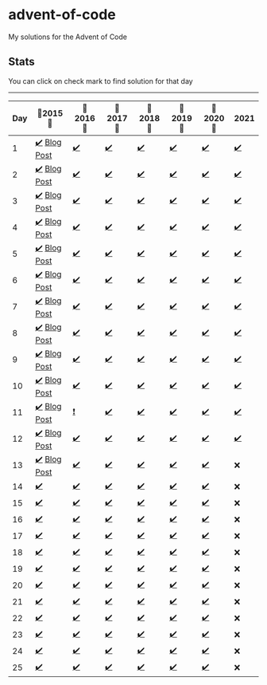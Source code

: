 # advent-of-code
My solutions for the Advent of Code

## Stats

You can click on check mark to find solution for that day

---

| Day |   :tada:2015:tada:    |  :tada:2016:tada:  |  :tada:2017:tada:  |  :tada:2018:tada:  |  :tada:2019:tada:  | :tada:2020:tada:  |  2021  |
|-----|-----------------------|--------|--------|--------|--------|--------|--------|
| 1   | [:heavy_check_mark:][201501S] [Blog Post][201501]  | [:heavy_check_mark:][201601S]    | [:heavy_check_mark:][201701S]    | [:heavy_check_mark:][201801S]    |  [:heavy_check_mark:][201901S]  |  [:heavy_check_mark:][202001S]  |  [:heavy_check_mark:][202101S]  |
| 2   | [:heavy_check_mark:][201502S] [Blog Post][201502]  | [:heavy_check_mark:][201602S]    | [:heavy_check_mark:][201702S]    | [:heavy_check_mark:][201802S]    |  [:heavy_check_mark:][201902S]  |  [:heavy_check_mark:][202002S]  |  [:heavy_check_mark:][202102S]  |
| 3   | [:heavy_check_mark:][201503S] [Blog Post][201503]  | [:heavy_check_mark:][201603S]    | [:heavy_check_mark:][201703S]    | [:heavy_check_mark:][201803S]    |  [:heavy_check_mark:][201903S]  |  [:heavy_check_mark:][202003S]  |  [:heavy_check_mark:][202103S]  |
| 4   | [:heavy_check_mark:][201504S] [Blog Post][201504]  | [:heavy_check_mark:][201604S]    | [:heavy_check_mark:][201704S]    | [:heavy_check_mark:][201804S]    |  [:heavy_check_mark:][201904S]  |  [:heavy_check_mark:][202004S]  |  [:heavy_check_mark:][202104S]  |
| 5   | [:heavy_check_mark:][201505S] [Blog Post][201505]  | [:heavy_check_mark:][201605S]    | [:heavy_check_mark:][201705S]    | [:heavy_check_mark:][201805S]    |  [:heavy_check_mark:][201905S]  |  [:heavy_check_mark:][202005S]  |  [:heavy_check_mark:][202105S]  |
| 6   | [:heavy_check_mark:][201506S] [Blog Post][201506]  | [:heavy_check_mark:][201606S]    | [:heavy_check_mark:][201706S]    | [:heavy_check_mark:][201806S]    |  [:heavy_check_mark:][201906S]  |  [:heavy_check_mark:][202006S]  |  [:heavy_check_mark:][202106S]  |
| 7   | [:heavy_check_mark:][201507S] [Blog Post][201507]  | [:heavy_check_mark:][201607S]    | [:heavy_check_mark:][201707S]    | [:heavy_check_mark:][201807S]    |  [:heavy_check_mark:][201907S]  |  [:heavy_check_mark:][202007S]  |  [:heavy_check_mark:][202107S]  |
| 8   | [:heavy_check_mark:][201508S] [Blog Post][201508]  | [:heavy_check_mark:][201608S]    | [:heavy_check_mark:][201708S]    | [:heavy_check_mark:][201808S]    |  [:heavy_check_mark:][201908S]  |  [:heavy_check_mark:][202008S]  |  [:heavy_check_mark:][202108S]  |
| 9   | [:heavy_check_mark:][201509S] [Blog Post][201509]  | [:heavy_check_mark:][201609S]    | [:heavy_check_mark:][201709S]    | [:heavy_check_mark:][201809S]    |  [:heavy_check_mark:][201909S]  |  [:heavy_check_mark:][202009S]  |  [:heavy_check_mark:][202109S]  |
| 10  | [:heavy_check_mark:][201510S] [Blog Post][201510]  | [:heavy_check_mark:][201610S]    | [:heavy_check_mark:][201710S]    | [:heavy_check_mark:][201810S]    |  [:heavy_check_mark:][201910S]  |  [:heavy_check_mark:][202010S]  |  [:heavy_check_mark:][202110S]  |
| 11  | [:heavy_check_mark:][201511S] [Blog Post][201511]  | [:heavy_exclamation_mark:][201611S]    | [:heavy_check_mark:][201711S]     | [:heavy_check_mark:][201811S]    |  [:heavy_check_mark:][201911S]  |  [:heavy_check_mark:][202011S]  |  [:heavy_check_mark:][202111S]  |
| 12  | [:heavy_check_mark:][201512S] [Blog Post][201512]  | [:heavy_check_mark:][201612S]    | [:heavy_check_mark:][201712S]    | [:heavy_check_mark:][201812S]    |  [:heavy_check_mark:][201912S]  |  [:heavy_check_mark:][202012S]  |  [:heavy_check_mark:][202112S]  |
| 13  | [:heavy_check_mark:][201513S] [Blog Post][201513]  | [:heavy_check_mark:][201613S]    | [:heavy_check_mark:][201713S]    | [:heavy_check_mark:][201813S]    |  [:heavy_check_mark:][201913S]  |  [:heavy_check_mark:][202013S]  |  :x:  |
| 14  | [:heavy_check_mark:][201514S]    | [:heavy_check_mark:][201614S]    | [:heavy_check_mark:][201714S]    | [:heavy_check_mark:][201814S]    |  [:heavy_check_mark:][201914S]  |  [:heavy_check_mark:][202014S]  |  :x:  |
| 15  | [:heavy_check_mark:][201515S]    | [:heavy_check_mark:][201615S]    | [:heavy_check_mark:][201715S]    | [:heavy_check_mark:][201815S]    |  [:heavy_check_mark:][201915S]  |  [:heavy_check_mark:][202015S]  |  :x:  |
| 16  | [:heavy_check_mark:][201516S]    | [:heavy_check_mark:][201616S]    | [:heavy_check_mark:][201716S]    | [:heavy_check_mark:][201816S]    |  [:heavy_check_mark:][201916S]  |  [:heavy_check_mark:][202016S]  |  :x:  |
| 17  | [:heavy_check_mark:][201517S]    | [:heavy_check_mark:][201617S]    | [:heavy_check_mark:][201717S]    | [:heavy_check_mark:][201817S]    |  [:heavy_check_mark:][201917S]  |  [:heavy_check_mark:][202017S]  |  :x:  |
| 18  | [:heavy_check_mark:][201518S]    | [:heavy_check_mark:][201618S]    | [:heavy_check_mark:][201718S]    | [:heavy_check_mark:][201818S]    |  [:heavy_check_mark:][201918S]  |  [:heavy_check_mark:][202018S]  |  :x:  |
| 19  | [:heavy_check_mark:][201519S]    | [:heavy_check_mark:][201619S]    | [:heavy_check_mark:][201719S]    | [:heavy_check_mark:][201819S]    |  [:heavy_check_mark:][201919S]  |  [:heavy_check_mark:][202019S]  |  :x:  |
| 20  | [:heavy_check_mark:][201520S]    | [:heavy_check_mark:][201620S]    | [:heavy_check_mark:][201720S]    | [:heavy_check_mark:][201820S]    |  [:heavy_check_mark:][201920S]  |  [:heavy_check_mark:][202020S]  |  :x:  |
| 21  | [:heavy_check_mark:][201521S]    | [:heavy_check_mark:][201621S]    | [:heavy_check_mark:][201721S]    | [:heavy_check_mark:][201821S]    |  [:heavy_check_mark:][201921S]  |  [:heavy_check_mark:][202021S]  |  :x:  |
| 22  | [:heavy_check_mark:][201522S]    | [:heavy_check_mark:][201622S]    | [:heavy_check_mark:][201722S]    | [:heavy_check_mark:][201822S]    |  [:heavy_check_mark:][201922S]  |  [:heavy_check_mark:][202022S]  |  :x:  |
| 23  | [:heavy_check_mark:][201523S]    | [:heavy_check_mark:][201623S]    | [:heavy_check_mark:][201723S]    | [:heavy_check_mark:][201823S]    |  [:heavy_check_mark:][201923S]  |  [:heavy_check_mark:][202023S]  |  :x:  |
| 24  | [:heavy_check_mark:][201524S]    | [:heavy_check_mark:][201624S]    | [:heavy_check_mark:][201724S]    | [:heavy_check_mark:][201824S]    |  [:heavy_check_mark:][201924S]  |  [:heavy_check_mark:][202024S]  |  :x:  |
| 25  | [:heavy_check_mark:][201525S]    | [:heavy_check_mark:][201625S]    | [:heavy_check_mark:][201725S]    | [:heavy_check_mark:][201825S]    |  [:heavy_check_mark:][201925S]  |  [:heavy_check_mark:][202025S]  |  :x:  |

[201501]: https://dmatrix.dev/advent-of-code-year-2015-day-1/
[201502]: https://dmatrix.dev/advent-of-code-year-2015-day-2/
[201503]: https://dmatrix.dev/advent-of-code-year-2015-day-3/
[201504]: https://dmatrix.dev/advent-of-code-year-2015-day-4/
[201505]: https://dmatrix.dev/advent-of-code-year-2015-day-5/
[201506]: https://dmatrix.dev/advent-of-code-year-2015-day-6/
[201507]: https://dmatrix.dev/advent-of-code-year-2015-day-7/
[201508]: https://dmatrix.dev/advent-of-code-year-2015-day-8/
[201509]: https://dmatrix.dev/advent-of-code-year-2015-day-9/
[201510]: https://dmatrix.dev/advent-of-code-year-2015-day-10/
[201511]: https://dmatrix.dev/advent-of-code-year-2015-day-11/
[201512]: https://dmatrix.dev/advent-of-code-year-2015-day-12/
[201513]: https://dmatrix.dev/advent-of-code-year-2015-day-13/


[201501S]: CSharp/Solutions/2015/1
[201502S]: CSharp/Solutions/2015/2
[201503S]: CSharp/Solutions/2015/3
[201504S]: CSharp/Solutions/2015/4
[201505S]: CSharp/Solutions/2015/5
[201506S]: CSharp/Solutions/2015/6
[201507S]: CSharp/Solutions/2015/7
[201508S]: CSharp/Solutions/2015/8
[201509S]: CSharp/Solutions/2015/9
[201510S]: CSharp/Solutions/2015/10
[201511S]: CSharp/Solutions/2015/11
[201512S]: CSharp/Solutions/2015/12
[201513S]: CSharp/Solutions/2015/13
[201514S]: CSharp/Solutions/2015/14
[201515S]: CSharp/Solutions/2015/15
[201516S]: CSharp/Solutions/2015/16
[201517S]: CSharp/Solutions/2015/17
[201518S]: CSharp/Solutions/2015/18
[201519S]: CSharp/Solutions/2015/19
[201520S]: CSharp/Solutions/2015/20
[201521S]: CSharp/Solutions/2015/21
[201522S]: CSharp/Solutions/2015/22
[201523S]: CSharp/Solutions/2015/23
[201524S]: CSharp/Solutions/2015/24
[201525S]: CSharp/Solutions/2015/25

[201601S]: CSharp/Solutions/2016/1
[201602S]: CSharp/Solutions/2016/2
[201603S]: CSharp/Solutions/2016/3
[201604S]: CSharp/Solutions/2016/4
[201605S]: CSharp/Solutions/2016/5
[201606S]: CSharp/Solutions/2016/6
[201607S]: CSharp/Solutions/2016/7
[201608S]: CSharp/Solutions/2016/8
[201609S]: CSharp/Solutions/2016/9
[201610S]: CSharp/Solutions/2016/10
[201611S]: CSharp/Solutions/2016/11
[201612S]: CSharp/Solutions/2016/12
[201613S]: CSharp/Solutions/2016/13
[201614S]: CSharp/Solutions/2016/14
[201615S]: CSharp/Solutions/2016/15
[201616S]: CSharp/Solutions/2016/16
[201617S]: CSharp/Solutions/2016/17
[201618S]: CSharp/Solutions/2016/18
[201619S]: CSharp/Solutions/2016/19
[201620S]: CSharp/Solutions/2016/20
[201621S]: CSharp/Solutions/2016/21
[201622S]: CSharp/Solutions/2016/22
[201623S]: CSharp/Solutions/2016/23
[201624S]: CSharp/Solutions/2016/24
[201625S]: CSharp/Solutions/2016/25

[201701S]: CSharp/Solutions/2017/1
[201702S]: CSharp/Solutions/2017/2
[201703S]: CSharp/Solutions/2017/3
[201704S]: CSharp/Solutions/2017/4
[201705S]: CSharp/Solutions/2017/5
[201706S]: CSharp/Solutions/2017/6
[201707S]: CSharp/Solutions/2017/7
[201708S]: CSharp/Solutions/2017/8
[201709S]: CSharp/Solutions/2017/9
[201710S]: CSharp/Solutions/2017/10
[201711S]: CSharp/Solutions/2017/11
[201712S]: CSharp/Solutions/2017/12
[201713S]: CSharp/Solutions/2017/13
[201714S]: CSharp/Solutions/2017/14
[201715S]: CSharp/Solutions/2017/15
[201716S]: CSharp/Solutions/2017/16
[201717S]: CSharp/Solutions/2017/17
[201718S]: CSharp/Solutions/2017/18
[201719S]: CSharp/Solutions/2017/19
[201720S]: CSharp/Solutions/2017/20
[201721S]: CSharp/Solutions/2017/21
[201722S]: CSharp/Solutions/2017/22
[201723S]: CSharp/Solutions/2017/23
[201724S]: CSharp/Solutions/2017/24
[201725S]: CSharp/Solutions/2017/25

[201801S]: CSharp/Solutions/2018/1
[201802S]: CSharp/Solutions/2018/2
[201803S]: CSharp/Solutions/2018/3
[201804S]: CSharp/Solutions/2018/4
[201805S]: CSharp/Solutions/2018/5
[201806S]: CSharp/Solutions/2018/6
[201807S]: CSharp/Solutions/2018/7
[201808S]: CSharp/Solutions/2018/8
[201809S]: CSharp/Solutions/2018/9
[201810S]: CSharp/Solutions/2018/10
[201811S]: CSharp/Solutions/2018/11
[201812S]: CSharp/Solutions/2018/12
[201813S]: CSharp/Solutions/2018/13
[201814S]: CSharp/Solutions/2018/14
[201815S]: CSharp/Solutions/2018/15
[201816S]: CSharp/Solutions/2018/16
[201817S]: CSharp/Solutions/2018/17
[201818S]: CSharp/Solutions/2018/18
[201819S]: CSharp/Solutions/2018/19
[201820S]: CSharp/Solutions/2018/20
[201821S]: CSharp/Solutions/2018/21
[201822S]: CSharp/Solutions/2018/22
[201823S]: CSharp/Solutions/2018/23
[201824S]: CSharp/Solutions/2018/24
[201825S]: CSharp/Solutions/2018/25

[201901S]: CSharp/Solutions/2019/1
[201902S]: CSharp/Solutions/2019/2
[201903S]: CSharp/Solutions/2019/3
[201904S]: CSharp/Solutions/2019/4
[201905S]: CSharp/Solutions/2019/5
[201906S]: CSharp/Solutions/2019/6
[201907S]: CSharp/Solutions/2019/7
[201908S]: CSharp/Solutions/2019/8
[201909S]: CSharp/Solutions/2019/9
[201910S]: CSharp/Solutions/2019/10
[201911S]: CSharp/Solutions/2019/11
[201912S]: CSharp/Solutions/2019/12
[201913S]: CSharp/Solutions/2019/13
[201914S]: CSharp/Solutions/2019/14
[201915S]: CSharp/Solutions/2019/15
[201916S]: CSharp/Solutions/2019/16
[201917S]: CSharp/Solutions/2019/17
[201918S]: CSharp/Solutions/2019/18
[201919S]: CSharp/Solutions/2019/19
[201920S]: CSharp/Solutions/2019/20
[201921S]: CSharp/Solutions/2019/21
[201922S]: CSharp/Solutions/2019/22
[201923S]: CSharp/Solutions/2019/23
[201924S]: CSharp/Solutions/2019/24
[201925S]: CSharp/Solutions/2019/25

[202001S]: CSharp/Solutions/2020/1
[202002S]: CSharp/Solutions/2020/2
[202003S]: CSharp/Solutions/2020/3
[202004S]: CSharp/Solutions/2020/4
[202005S]: CSharp/Solutions/2020/5
[202006S]: CSharp/Solutions/2020/6
[202007S]: CSharp/Solutions/2020/7
[202008S]: CSharp/Solutions/2020/8
[202009S]: CSharp/Solutions/2020/9
[202010S]: CSharp/Solutions/2020/10
[202011S]: CSharp/Solutions/2020/11
[202012S]: CSharp/Solutions/2020/12
[202013S]: CSharp/Solutions/2020/13
[202014S]: CSharp/Solutions/2020/14
[202015S]: CSharp/Solutions/2020/15
[202016S]: CSharp/Solutions/2020/16
[202017S]: CSharp/Solutions/2020/17
[202018S]: CSharp/Solutions/2020/18
[202019S]: CSharp/Solutions/2020/19
[202020S]: CSharp/Solutions/2020/20
[202021S]: CSharp/Solutions/2020/21
[202022S]: CSharp/Solutions/2020/22
[202023S]: CSharp/Solutions/2020/23
[202024S]: CSharp/Solutions/2020/24
[202025S]: CSharp/Solutions/2020/25

[202101S]: CSharp/Solutions/2021/1
[202102S]: CSharp/Solutions/2021/2
[202103S]: CSharp/Solutions/2021/3
[202104S]: CSharp/Solutions/2021/4
[202105S]: CSharp/Solutions/2021/5
[202106S]: CSharp/Solutions/2021/6
[202107S]: CSharp/Solutions/2021/7
[202108S]: CSharp/Solutions/2021/8
[202109S]: CSharp/Solutions/2021/9
[202110S]: CSharp/Solutions/2021/10
[202111S]: CSharp/Solutions/2021/11
[202112S]: CSharp/Solutions/2021/12
[202113S]: CSharp/Solutions/2021/13
[202114S]: CSharp/Solutions/2021/14
[202115S]: CSharp/Solutions/2021/15
[202116S]: CSharp/Solutions/2021/16
[202117S]: CSharp/Solutions/2021/17
[202118S]: CSharp/Solutions/2021/18
[202119S]: CSharp/Solutions/2021/19
[202120S]: CSharp/Solutions/2021/20
[202121S]: CSharp/Solutions/2021/21
[202122S]: CSharp/Solutions/2021/22
[202123S]: CSharp/Solutions/2021/23
[202124S]: CSharp/Solutions/2021/24
[202125S]: CSharp/Solutions/2021/25
